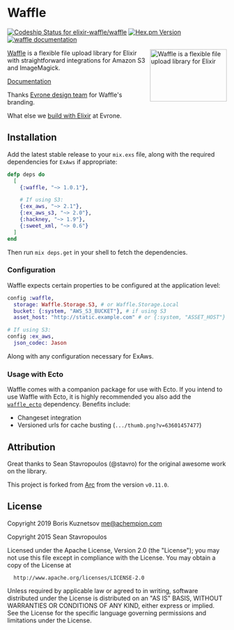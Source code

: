 # Waffle

[![Codeship Status for elixir-waffle/waffle][codeship-img]][codeship-url]
[![Hex.pm Version][hex-img]][hex-url]
[![waffle documentation][hexdocs-img]][hexdocs-url]

[codeship-img]: https://app.codeship.com/projects/182a04b0-aa53-0137-1d00-2259d5318dee/status?branch=master
[codeship-url]: https://app.codeship.com/projects/361668
[hex-img]: http://img.shields.io/hexpm/v/waffle.svg
[hex-url]: https://hex.pm/packages/waffle
[hexdocs-img]: http://img.shields.io/badge/hexdocs-documentation-brightgreen.svg
[hexdocs-url]: https://hexdocs.pm/waffle

[logo-img]: https://elixir-waffle.github.io/waffle/assets/logo.svg
[Waffle]: https://evrone.com/waffle-elixir-library?utm_source=github&utm_campaign=waffle
[Evrone design team]: https://evrone.com/branding?utm_source=github&utm_campaign=waffle
[build with Elixir]: https://evrone.com/elixir?utm_source=github&utm_campaign=waffle

<img align="right" width="176" height="120"
     alt="Waffle is a flexible file upload library for Elixir"
     src="https://elixir-waffle.github.io/waffle/assets/logo.svg">

[Waffle] is a flexible file upload library for Elixir with straightforward integrations for Amazon S3 and ImageMagick.

[Documentation](https://hexdocs.pm/waffle)

Thanks [Evrone design team] for Waffle's branding.

What else we [build with Elixir] at Evrone.

## Installation

Add the latest stable release to your `mix.exs` file, along with the required dependencies for `ExAws` if appropriate:

```elixir
defp deps do
  [
    {:waffle, "~> 1.0.1"},

    # If using S3:
    {:ex_aws, "~> 2.1"},
    {:ex_aws_s3, "~> 2.0"},
    {:hackney, "~> 1.9"},
    {:sweet_xml, "~> 0.6"}
  ]
end
```

Then run `mix deps.get` in your shell to fetch the dependencies.

### Configuration

Waffle expects certain properties to be configured at the application level:

```elixir
config :waffle,
  storage: Waffle.Storage.S3, # or Waffle.Storage.Local
  bucket: {:system, "AWS_S3_BUCKET"}, # if using S3
  asset_host: "http://static.example.com" # or {:system, "ASSET_HOST"}

# If using S3:
config :ex_aws,
  json_codec: Jason
```

Along with any configuration necessary for ExAws.

### Usage with Ecto

Waffle comes with a companion package for use with Ecto.  If you intend to use Waffle with Ecto, it is highly recommended you also add the [`waffle_ecto`](https://github.com/elixir-waffle/waffle_ecto) dependency.  Benefits include:

  * Changeset integration
  * Versioned urls for cache busting (`.../thumb.png?v=63601457477`)

## Attribution

Great thanks to Sean Stavropoulos (@stavro) for the original awesome work on the library.

This project is forked from [Arc](https://github.com/stavro/arc) from the version `v0.11.0`.

## License

Copyright 2019 Boris Kuznetsov <me@achempion.com>

Copyright 2015 Sean Stavropoulos

  Licensed under the Apache License, Version 2.0 (the "License");
  you may not use this file except in compliance with the License.
  You may obtain a copy of the License at

      http://www.apache.org/licenses/LICENSE-2.0

  Unless required by applicable law or agreed to in writing, software
  distributed under the License is distributed on an "AS IS" BASIS,
  WITHOUT WARRANTIES OR CONDITIONS OF ANY KIND, either express or implied.
  See the License for the specific language governing permissions and
  limitations under the License.
